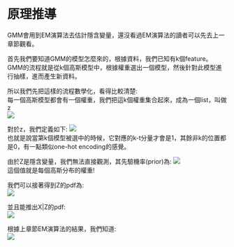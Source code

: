 # 原理推導
GMM會用到EM演算法去估計隱含變量，還沒看過EM演算法的讀者可以先去上一章節觀看。  

首先我們要知道GMM的模型怎麼來的，根據資料，我們已知有k個feature。  
GMM的流程就是從k個高斯模型中，根據權重選出一個模型，然後針對此模型進行抽樣，進而產生新資料。  

所以我們先把這樣的流程數學化，看得比較清楚:  
每一個高斯模型都會有一個權重，我們把這k個權重集合起來，成為一個list，叫做z  
<img src="https://latex.codecogs.com/png.image?\inline&space;\dpi{110}z=[z_1,&space;z_2,&space;...,&space;z_k]"  />

對於z，我們定義如下:
<img src="https://latex.codecogs.com/png.image?\inline&space;\dpi{110}z_i&space;=&space;0&space;\&space;\forall&space;i\neq&space;k&space;"  />  
也就是說當第k個模型被選中的時候，它對應的k-t分量才會是1，其餘非k的位置都是0，有一點類似one-hot encoding的感覺。  

由於Z是隱含變量，我們無法直接觀測，其先驗機率(prior)為: 
<img src="https://latex.codecogs.com/png.image?\inline&space;\dpi{110}p(z_i=1)=\alpha&space;_i&space;,&space;\&space;\forall&space;i=1,2...,k"  />  
這個值就是每個高斯分布的權重!  

我們可以接著得到Z的pdf為:  
<img src="https://latex.codecogs.com/png.image?\inline&space;\dpi{110}p(z)=\prod_{i=1}^{k}p(z_i=1)^{z_i}=\prod_{i=1}^{k}\alpha_{k}^{z_k}"  />  

並且能推出X|Z的pdf:  
<img src="https://latex.codecogs.com/png.image?\inline&space;\dpi{110}p(x|z_k=1)=p(x|\mu_k,&space;\Sigma_k)&space;\Rightarrow&space;p(x|z)=\prod_{i=1}^{k}p(x|z_k=1)^{z_k}=p(x|\mu_k,&space;\Sigma_k)^{z_k}" />

根據上章節EM演算法的結果，我們知道:  
<img src="https://latex.codecogs.com/png.image?\inline&space;\dpi{110}Q(\theta&space;,&space;\hat{\theta^{(t)}})=E_{Z|X,\theta^{(i)}}[logP(X,Z|\theta)]"  />
